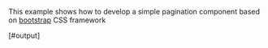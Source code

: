 This example shows how to develop a simple pagination component based on [bootstrap][bootstrap] CSS framework

[#output]

[bootstrap]: http://getbootstrap.com/
